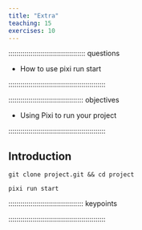 ```yaml
---
title: "Extra"
teaching: 15
exercises: 10
---
```


:::::::::::::::::::::::::::::::::::::: questions

- How to use pixi run start

::::::::::::::::::::::::::::::::::::::::::::::::

::::::::::::::::::::::::::::::::::::: objectives

- Using Pixi to run your project

::::::::::::::::::::::::::::::::::::::::::::::::
 
## Introduction

`git clone project.git && cd project`

`pixi run start`

::::::::::::::::::::::::::::::::::::: keypoints


::::::::::::::::::::::::::::::::::::::::::::::::
